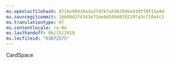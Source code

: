 ```yaml
---
ms.openlocfilehash: 0716e90d19a3a3f4767a596399be439ff0f15e4d
ms.sourcegitcommit: 1bb00d2f4343e73ae8d58668f02297a3cf10a4c1
ms.translationtype: HT
ms.contentlocale: ru-RU
ms.lasthandoff: 06/15/2019
ms.locfileid: "63872575"
---
```

CardSpace